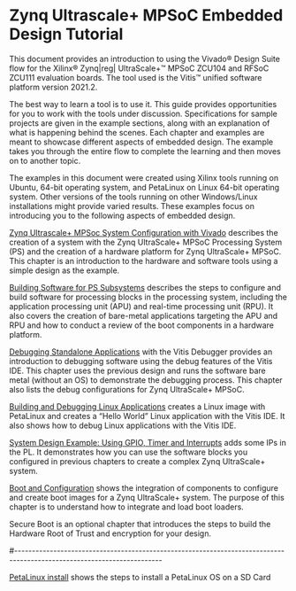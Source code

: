 # Zynq Ultrascale+ MPSoC Embedded Design Tutorial

This document provides an introduction to using the Vivado® Design Suite flow for the Xilinx® Zynq|reg| UltraScale+™ MPSoC ZCU104 and RFSoC ZCU111 evaluation boards. The tool used is the Vitis™ unified software platform version 2021.2.

The best way to learn a tool is to use it. This guide provides opportunities for you to work with the tools under discussion. Specifications for sample projects are given in the example sections, along with an explanation of what is happening behind the scenes. Each chapter and examples are meant to showcase different aspects of embedded design. The example takes you through the entire flow to complete the learning and then moves on to another topic.

The examples in this document were created using Xilinx tools running on Ubuntu, 64-bit operating system, and PetaLinux on Linux 64-bit operating system. Other versions of the tools running on other Windows/Linux installations might provide varied results. These examples focus on introducing you to the following aspects of embedded design.


[Zynq Ultrascale+ MPSoc System Configuration with Vivado](create_system.md) describes the creation of a system with the Zynq UltraScale+ MPSoC Processing System (PS) and the creation of a hardware platform for Zynq UltraScale+ MPSoC. This chapter is an introduction to the hardware and software tools using a simple design as the example.

[Building Software for PS Subsystems](build_software.md) describes the steps to configure and build software for processing blocks in the processing system, including the application processing unit (APU) and real-time processing unit (RPU). It also covers the creation of bare-metal applications targeting the APU and RPU and how to conduct a review of the boot components in a hardware platform.

[Debugging Standalone Applications](debugging_apps.md) with the Vitis Debugger provides an introduction to debugging software using the debug features of the Vitis IDE. This chapter uses the previous design and runs the software bare metal (without an OS) to demonstrate the debugging process. This chapter also lists the debug configurations for Zynq UltraScale+ MPSoC.

[Building and Debugging Linux Applications](linux_apps.md) creates a Linux image with PetaLinux and creates a “Hello World” Linux application with the Vitis IDE. It also shows how to debug Linux applications with the Vitis IDE.

[System Design Example: Using GPIO, Timer and Interrupts](system_design.md) adds some IPs in the PL. It demonstrates how you can use the software blocks you configured in previous chapters to create a complex Zynq UltraScale+ system.

[Boot and Configuration](boot_config.md) shows the integration of components to configure and create boot images for a Zynq UltraScale+ system. The purpose of this chapter is to understand how to integrate and load boot loaders.

Secure Boot is an optional chapter that introduces the steps to build the Hardware Root of Trust and encryption for your design.


#-----------------------------------------------------------------------------------------------------------------------

[PetaLinux install](sd_card.md) shows the steps to install a PetaLinux OS on a SD Card
